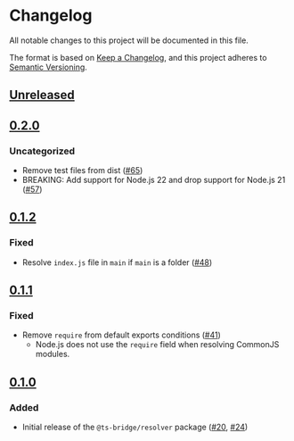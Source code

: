 # Changelog

All notable changes to this project will be documented in this file.

The format is based on [Keep a Changelog](https://keepachangelog.com/en/1.0.0/),
and this project adheres to [Semantic Versioning](https://semver.org/spec/v2.0.0.html).

## [Unreleased]

## [0.2.0]

### Uncategorized

- Remove test files from dist ([#65](https://github.com/ts-bridge/ts-bridge/pull/65))
- BREAKING: Add support for Node.js 22 and drop support for Node.js 21 ([#57](https://github.com/ts-bridge/ts-bridge/pull/57))

## [0.1.2]

### Fixed

- Resolve `index.js` file in `main` if `main` is a folder ([#48](https://github.com/ts-bridge/ts-bridge/pull/48))

## [0.1.1]

### Fixed

- Remove `require` from default exports conditions ([#41](https://github.com/ts-bridge/ts-bridge/pull/41))
  - Node.js does not use the `require` field when resolving CommonJS modules.

## [0.1.0]

### Added

- Initial release of the `@ts-bridge/resolver` package ([#20](https://github.com/ts-bridge/ts-bridge/pull/20), [#24](https://github.com/ts-bridge/ts-bridge/pull/24))

[Unreleased]: https://github.com/ts-bridge/ts-bridge/compare/@ts-bridge/resolver@0.2.0...HEAD
[0.2.0]: https://github.com/ts-bridge/ts-bridge/compare/@ts-bridge/resolver@0.1.2...@ts-bridge/resolver@0.2.0
[0.1.2]: https://github.com/ts-bridge/ts-bridge/compare/@ts-bridge/resolver@0.1.1...@ts-bridge/resolver@0.1.2
[0.1.1]: https://github.com/ts-bridge/ts-bridge/compare/@ts-bridge/resolver@0.1.0...@ts-bridge/resolver@0.1.1
[0.1.0]: https://github.com/ts-bridge/ts-bridge/releases/tag/@ts-bridge/resolver@0.1.0
